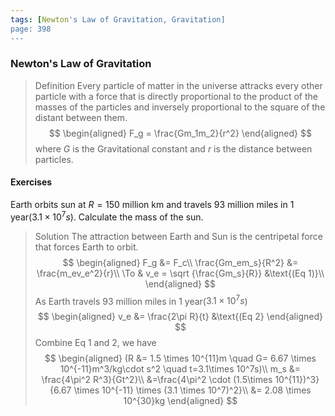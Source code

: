 ```yaml
---
tags: [Newton's Law of Gravitation, Gravitation]
page: 398
---
```


### Newton's Law of Gravitation

>Definition
Every particle of matter in the universe attracks every other particle with a force that is directly proportional to the product of the masses of the particles and inversely proportional to the square of the distant between them.
$$
\begin{aligned}
F_g = \frac{Gm_1m_2}{r^2}
\end{aligned}
$$
where $G$ is the Gravitational constant and $r$ is the distance between particles.

#### Exercises
Earth orbits sun at $R = 150$ million km and travels $93$ million miles in 1 year($3.1\times 10^7s$). Calculate the mass of the sun.
>Solution
The attraction between Earth and Sun is the centripetal force that forces Earth to orbit.
$$
\begin{aligned}
F_g &= F_c\\
\frac{Gm_em_s}{R^2} &= \frac{m_ev_e^2}{r}\\
\To & v_e = \sqrt {\frac{Gm_s}{R}} &\text{(Eq 1)}\\
\end{aligned}
$$
As Earth travels $93$ million miles in 1 year($3.1\times 10^7s$)
$$
\begin{aligned}
v_e &= \frac{2\pi R}{t} &\text{(Eq 2}
\end{aligned}
$$
Combine Eq 1 and 2, we have
$$
\begin{aligned}
(R &= 1.5 \times 10^{11}m \quad G= 6.67 \times 10^{-11}m^3/kg\cdot s^2 \quad t=3.1\times 10^7s)\\
m_s &= \frac{4\pi^2 R^3}{Gt^2}\\
&=\frac{4\pi^2 \cdot (1.5\times 10^{11})^3}{6.67 \times 10^{-11} \times (3.1 \times 10^7)^2}\\
&= 2.08 \times 10^{30}kg
\end{aligned}
$$
